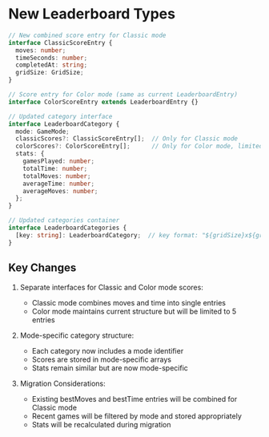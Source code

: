 # New Leaderboard Types

```typescript
// New combined score entry for Classic mode
interface ClassicScoreEntry {
  moves: number;
  timeSeconds: number;
  completedAt: string;
  gridSize: GridSize;
}

// Score entry for Color mode (same as current LeaderboardEntry)
interface ColorScoreEntry extends LeaderboardEntry {}

// Updated category interface
interface LeaderboardCategory {
  mode: GameMode;
  classicScores?: ClassicScoreEntry[];  // Only for Classic mode
  colorScores?: ColorScoreEntry[];      // Only for Color mode, limited to top 5
  stats: {
    gamesPlayed: number;
    totalTime: number;
    totalMoves: number;
    averageTime: number;
    averageMoves: number;
  };
}

// Updated categories container
interface LeaderboardCategories {
  [key: string]: LeaderboardCategory;  // key format: "${gridSize}x${gridSize}"
}
```

## Key Changes

1. Separate interfaces for Classic and Color mode scores:
   - Classic mode combines moves and time into single entries
   - Color mode maintains current structure but will be limited to 5 entries

2. Mode-specific category structure:
   - Each category now includes a mode identifier
   - Scores are stored in mode-specific arrays
   - Stats remain similar but are now mode-specific

3. Migration Considerations:
   - Existing bestMoves and bestTime entries will be combined for Classic mode
   - Recent games will be filtered by mode and stored appropriately
   - Stats will be recalculated during migration